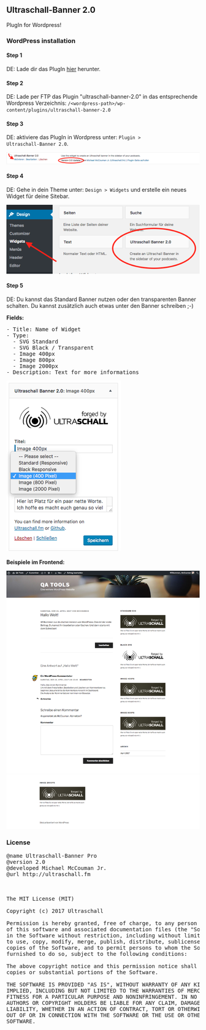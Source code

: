 
## Ultraschall-Banner 2.0
PlugIn for Wordpress!

### WordPress installation

#### Step 1
DE: Lade dir das PlugIn <a href="https://github.com/Ultraschall/Ultraschall-Banner/raw/master/plugins/ultraschall-banner-2.0.zip">hier</a> herunter.

#### Step 2
DE: Lade per FTP das Plugin "ultraschall-banner-2.0" in das entsprechende Wordpress Verzeichnis:
<code>/&lt;wordpress-path>/wp-content/plugins/ultraschall-banner-2.0</code>

#### Step 3
DE: aktiviere das PlugIn in Wordpress unter: <code>Plugin > Ultraschall-Banner 2.0</code>.

<img src="https://raw.githubusercontent.com/Ultraschall/Ultraschall-Banner/master/plugins/1-us_banner-wordpress.png">

#### Step 4
DE: Gehe in dein Theme unter: <code>Design > Widgets</code> und erstelle ein neues Widget für deine Sitebar.

<img src="https://raw.githubusercontent.com/Ultraschall/Ultraschall-Banner/master/plugins/2-us_banner-wordpress-widgets.png">


#### Step 5
DE: Du kannst das Standard Banner nutzen oder den transparenten Banner schalten. Du kannst zusätzlich auch etwas unter den Banner schreiben ;-)


**Fields:**

<pre>
- Title: Name of Widget
- Type:
  - SVG Standard
  - SVG Black / Transparent
  - Image 400px
  - Image 800px
  - Image 2000px
- Description: Text for more informations
</pre>

<img src="https://raw.githubusercontent.com/Ultraschall/Ultraschall-Banner/master/plugins/3-us_banner-wordpress_widget.png">

**Beispiele im Frontend:**

<img src="https://raw.githubusercontent.com/Ultraschall/Ultraschall-Banner/master/plugins/4-us_banner_wordpress-frontend.png">


### License

<pre>
@name Ultraschall-Banner Pro
@version 2.0
@developed Michael McCouman Jr.
@url http://ultraschall.fm



The MIT License (MIT)

Copyright (c) 2017 Ultraschall

Permission is hereby granted, free of charge, to any person obtaining a copy
of this software and associated documentation files (the "Software"), to deal
in the Software without restriction, including without limitation the rights
to use, copy, modify, merge, publish, distribute, sublicense, and/or sell
copies of the Software, and to permit persons to whom the Software is
furnished to do so, subject to the following conditions:

The above copyright notice and this permission notice shall be included in all
copies or substantial portions of the Software.

THE SOFTWARE IS PROVIDED "AS IS", WITHOUT WARRANTY OF ANY KIND, EXPRESS OR
IMPLIED, INCLUDING BUT NOT LIMITED TO THE WARRANTIES OF MERCHANTABILITY,
FITNESS FOR A PARTICULAR PURPOSE AND NONINFRINGEMENT. IN NO EVENT SHALL THE
AUTHORS OR COPYRIGHT HOLDERS BE LIABLE FOR ANY CLAIM, DAMAGES OR OTHER
LIABILITY, WHETHER IN AN ACTION OF CONTRACT, TORT OR OTHERWISE, ARISING FROM,
OUT OF OR IN CONNECTION WITH THE SOFTWARE OR THE USE OR OTHER DEALINGS IN THE
SOFTWARE.
</pre>
